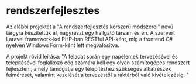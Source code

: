 # rendszerfejlesztes
 
Az alábbi projektet a "A rendszerfejlesztés korszerű módszerei" nevű tárgyra készítettük el, nagyrészt egy hallgató társam és én. A szervert Laravel framework-kel PHP-ban RESTful API-ként, míg a frontend C# nyelven Windows Form-ként lett megvalósítva.

A projekt rövid leírása: "A feladat során egy napelemek tervezésével és telepítésével foglalkozó cég számára kell egy olyan
számítógépes rendszert fejleszteni, amely támogatja egy telepítéshez szükséges alkatrészek
felmérését, valamint kezelését a tervezéstől a raktárból való kivételezésig. "

